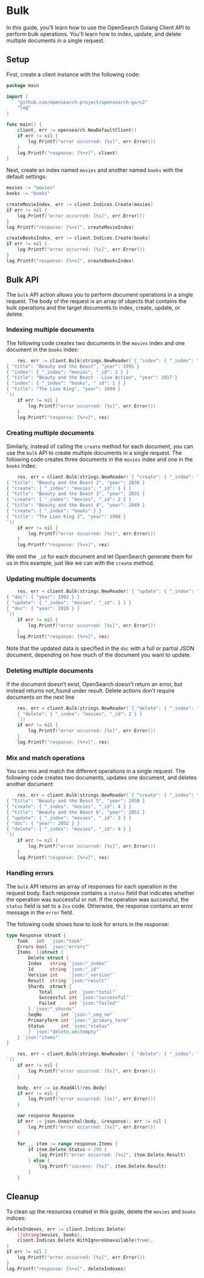 # Bulk

In this guide, you'll learn how to use the OpenSearch Golang Client API to perform bulk operations. You'll learn how to index, update, and delete multiple documents in a single request.

## Setup

First, create a client instance with the following code:

```go
package main

import (
    "github.com/opensearch-project/opensearch-go/v2"
    "log"
)

func main() {
    client, err := opensearch.NewDefaultClient()
    if err != nil {
        log.Printf("error occurred: [%s]", err.Error())
    }
    log.Printf("response: [%+v]", client)
}
```

Next, create an index named `movies` and another named `books` with the default settings:

```go
movies := "movies"
books := "books"

createMovieIndex, err := client.Indices.Create(movies)
if err != nil {
    log.Printf("error occurred: [%s]", err.Error())
}
log.Printf("response: [%+v]", createMovieIndex)

createBooksIndex, err := client.Indices.Create(books)
if err != nil {
    log.Printf("error occurred: [%s]", err.Error())
}
log.Printf("response: [%+v]", createBooksIndex)
```

## Bulk API

The `bulk` API action allows you to perform document operations in a single request. The body of the request is an array of objects that contains the bulk operations and the target documents to index, create, update, or delete.

### Indexing multiple documents

The following code creates two documents in the `movies` index and one document in the `books` index:

```go
    res, err := client.Bulk(strings.NewReader(`{ "index": { "_index": "movies", "_id": 1 } }
{ "title": "Beauty and the Beast", "year": 1991 }
{ "index": { "_index": "movies", "_id": 2 } }
{ "title": "Beauty and the Beast - Live Action", "year": 2017 }
{ "index": { "_index": "books", "_id": 1 } }
{ "title": "The Lion King", "year": 1994 }
`))
    if err != nil {
        log.Printf("error occurred: [%s]", err.Error())
    }
    log.Printf("response: [%+v]", res)
```

### Creating multiple documents

Similarly, instead of calling the `create` method for each document, you can use the `bulk` API to create multiple documents in a single request. The following code creates three documents in the `movies` index and one in the `books` index:

```go
    res, err = client.Bulk(strings.NewReader(`{ "create": { "_index": "movies" } }
{ "title": "Beauty and the Beast 2", "year": 2030 }
{ "create": { "_index": "movies", "_id": 1 } }
{ "title": "Beauty and the Beast 3", "year": 2031 }
{ "create": { "_index": "movies", "_id": 2 } }
{ "title": "Beauty and the Beast 4", "year": 2049 }
{ "create": { "_index": "books" } }
{ "title": "The Lion King 2", "year": 1998 }
`))
    if err != nil {
        log.Printf("error occurred: [%s]", err.Error())
    }
    log.Printf("response: [%+v]", res)
```

We omit the `_id` for each document and let OpenSearch generate them for us in this example, just like we can with the `create` method.

### Updating multiple documents

```go
    res, err = client.Bulk(strings.NewReader(`{ "update": { "_index": "movies", "_id": 1 } }
{ "doc": { "year": 1992 } }
{ "update": { "_index": "movies", "_id": 1 } }
{ "doc": { "year": 2018 } }
`))
    if err != nil {
        log.Printf("error occurred: [%s]", err.Error())
    }
    log.Printf("response: [%+v]", res)
```

Note that the updated data is specified in the `doc` with a full or partial JSON document, depending on how much of the document you want to update.

### Deleting multiple documents

If the document doesn’t exist, OpenSearch doesn’t return an error, but instead returns not_found under result. Delete actions don’t require documents on the next line

```go
    res, err = client.Bulk(strings.NewReader(`{ "delete": { "_index": "movies", "_id": 1 } }
    { "delete": { "_index": "movies", "_id": 2 } }
    `))
    if err != nil {
        log.Printf("error occurred: [%s]", err.Error())
    }
    log.Printf("response: [%+v]", res)
```

### Mix and match operations

You can mix and match the different operations in a single request. The following code creates two documents, updates one document, and deletes another document:

```go
    res, err = client.Bulk(strings.NewReader(`{ "create": { "_index": "movies", "_id": 3 } }
{ "title": "Beauty and the Beast 5", "year": 2050 }
{ "create": { "_index": "movies", "_id": 4 } }
{ "title": "Beauty and the Beast 6", "year": 2051 }
{ "update": { "_index": "movies", "_id": 3 } }
{ "doc": { "year": 2052 } }
{ "delete": { "_index": "movies", "_id": 4 } }
`))
    if err != nil {
        log.Printf("error occurred: [%s]", err.Error())
    }
    log.Printf("response: [%+v]", res)
```

### Handling errors

The `bulk` API returns an array of responses for each operation in the request body. Each response contains a `status` field that indicates whether the operation was successful or not. If the operation was successful, the `status` field is set to a `2xx` code. Otherwise, the response contains an error message in the `error` field.

The following code shows how to look for errors in the response:

```go
type Response struct {
    Took   int  `json:"took"`
    Errors bool `json:"errors"`
    Items  []struct {
        Delete struct {
        Index   string `json:"_index"`
        Id      string `json:"_id"`
        Version int    `json:"_version"`
        Result  string `json:"result"`
        Shards  struct {
            Total      int `json:"total"`
            Successful int `json:"successful"`
            Failed     int `json:"failed"`
        } `json:"_shards"`
        SeqNo       int `json:"_seq_no"`
        PrimaryTerm int `json:"_primary_term"`
        Status      int `json:"status"`
        } `json:"delete,omitempty"`
    } `json:"items"`
}

    res, err = client.Bulk(strings.NewReader(`{ "delete": { "_index": "movies", "_id": 10 } }
`))
    if err != nil {
        log.Printf("error occurred: [%s]", err.Error())
    }

    body, err := io.ReadAll(res.Body)
    if err != nil {
        log.Printf("error occurred: [%s]", err.Error())
    }

    var response Response
    if err := json.Unmarshal(body, &response); err != nil {
        log.Printf("error occurred: [%s]", err.Error())
    }

    for _, item := range response.Items {
        if item.Delete.Status > 299 {
            log.Printf("error occurred: [%s]", item.Delete.Result)
        } else {
            log.Printf("success: [%s]", item.Delete.Result)
        }
    }
```

## Cleanup

To clean up the resources created in this guide, delete the `movies` and `books` indices:

```go
deleteIndexes, err := client.Indices.Delete(
    []string{movies, books},
    client.Indices.Delete.WithIgnoreUnavailable(true),
)
if err != nil {
    log.Printf("error occurred: [%s]", err.Error())
}
log.Printf("response: [%+v]", deleteIndexes)
```
